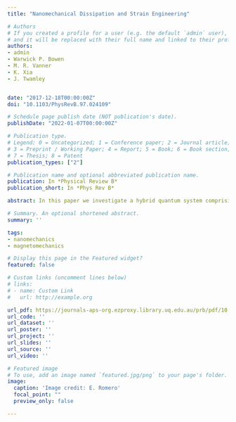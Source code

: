 ```yaml
---
title: "Nanomechanical Dissipation and Strain Engineering"

# Authors
# If you created a profile for a user (e.g. the default `admin` user), write the username (folder name) here 
# and it will be replaced with their full name and linked to their profile.
authors:
- admin
- Warwick P. Bowen
- M. R. Vanner
- K. Xia
- J. Twamley


date: "2017-12-18T00:00:00Z"
doi: "10.1103/PhysRevB.97.024109"

# Schedule page publish date (NOT publication's date).
publishDate: "2022-01-07T00:00:00Z"

# Publication type.
# Legend: 0 = Uncategorized; 1 = Conference paper; 2 = Journal article;
# 3 = Preprint / Working Paper; 4 = Report; 5 = Book; 6 = Book section;
# 7 = Thesis; 8 = Patent
publication_types: ["2"]

# Publication name and optional abbreviated publication name.
publication: In *Physical Review B*
publication_short: In *Phys Rev B*

abstract: In this paper we investigate a hybrid quantum system comprising a mechanical oscillator coupled via magnetic induced electromotive force to an LC resonator. We derive the Lagrangian and Hamiltonian for this system and find that the interaction can be described by a charge-momentum coupling with a strength that has a strong geometry dependence. We focus our study on a mechanical resonator with a thin-film magnetic coating which interacts with a nanofabricated planar coil. We determine that the coupling rate between these two systems can enter the strong and ultrastrong coupling regimes with experimentally feasible parameters. This magnetomechanical configuration allows for a range of applications including electromechanical state transfer and weak-force sensing.

# Summary. An optional shortened abstract.
summary: ''

tags:
- nanomechanics
- magnetomechanics

# Display this page in the Featured widget?
featured: false

# Custom links (uncomment lines below)
# links:
# - name: Custom Link
#   url: http://example.org

url_pdf: https://journals-aps-org.ezproxy.library.uq.edu.au/prb/pdf/10.1103/PhysRevB.97.024109
url_code: ''
url_dataset: ''
url_poster: ''
url_project: ''
url_slides: ''
url_source: ''
url_video: ''

# Featured image
# To use, add an image named `featured.jpg/png` to your page's folder. 
image:
  caption: 'Image credit: E. Romero'
  focal_point: ""
  preview_only: false

---
```

